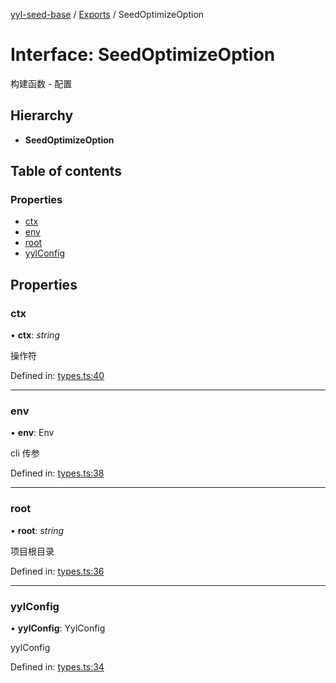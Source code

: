 [yyl-seed-base](../README.md) / [Exports](../modules.md) / SeedOptimizeOption

# Interface: SeedOptimizeOption

构建函数 - 配置

## Hierarchy

* **SeedOptimizeOption**

## Table of contents

### Properties

- [ctx](seedoptimizeoption.md#ctx)
- [env](seedoptimizeoption.md#env)
- [root](seedoptimizeoption.md#root)
- [yylConfig](seedoptimizeoption.md#yylconfig)

## Properties

### ctx

• **ctx**: *string*

操作符

Defined in: [types.ts:40](https://github.com/yyl-team/yyl-seed-base/blob/de3a34f/src/types.ts#L40)

___

### env

• **env**: Env

cli 传参

Defined in: [types.ts:38](https://github.com/yyl-team/yyl-seed-base/blob/de3a34f/src/types.ts#L38)

___

### root

• **root**: *string*

项目根目录

Defined in: [types.ts:36](https://github.com/yyl-team/yyl-seed-base/blob/de3a34f/src/types.ts#L36)

___

### yylConfig

• **yylConfig**: YylConfig

yylConfig

Defined in: [types.ts:34](https://github.com/yyl-team/yyl-seed-base/blob/de3a34f/src/types.ts#L34)
